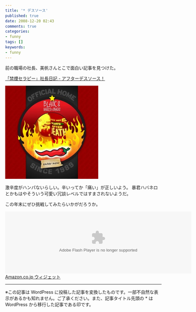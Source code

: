 ```yaml
---
title: '* デスソース'
published: true
date: 2008-12-20 02:43
comments: true
categories:
- funny
tags: []
keywords:
- funny
---
```

前の職場の社長、美帆さんとこで面白い記事を見つけた。

[「禁煙セラピー」社長日記 - アフターデスソース！](http://ameblo.jp/allen-carr/entry-10178549887.html "「禁煙セラピー」社長日記 - アフターデスソース！")

<a href="http://www.extremefood.com/" target="_blank"><img class="aligncenter size-medium wp-image-106" title="death-soruce" src="/imgs/archives/2008/12/death-soruce-300x300.jpg" alt="" width="300" height="300" /></a>

激辛度がハンパないらしい。辛いってか「痛い」が正しいよう。
暴君ハバネロとかもはやそういう可愛い冗談レベルではすまされないようだ。

この年末にぜひ挑戦してみたらいかがだろうか。

<object classid="clsid:D27CDB6E-AE6D-11cf-96B8-444553540000" codebase="http://fpdownload.macromedia.com/get/flashplayer/current/swflash.cab" id="Player_2243cb4d-dfad-4cc9-b53d-d179d5b4ec10"  WIDTH="600px" HEIGHT="200px"> <param NAME="movie" VALUE="http://ws.amazon.co.jp/widgets/q?ServiceVersion=20070822&MarketPlace=JP&ID=V20070822%2FJP%2Fhirozxcustomd-22%2F8010%2F2243cb4d-dfad-4cc9-b53d-d179d5b4ec10&Operation=GetDisplayTemplate"><param NAME="quality" VALUE="high"><param NAME="bgcolor" VALUE="#FFFFFF"><param NAME="allowscriptaccess" VALUE="always"><embed src="http://ws.amazon.co.jp/widgets/q?ServiceVersion=20070822&MarketPlace=JP&ID=V20070822%2FJP%2Fhirozxcustomd-22%2F8010%2F2243cb4d-dfad-4cc9-b53d-d179d5b4ec10&Operation=GetDisplayTemplate" id="Player_2243cb4d-dfad-4cc9-b53d-d179d5b4ec10" quality="high" bgcolor="#ffffff" name="Player_2243cb4d-dfad-4cc9-b53d-d179d5b4ec10" allowscriptaccess="always"  type="application/x-shockwave-flash" align="middle" height="200px" width="600px"></embed></object> <noscript><a HREF="http://ws.amazon.co.jp/widgets/q?ServiceVersion=20070822&MarketPlace=JP&ID=V20070822%2FJP%2Fhirozxcustomd-22%2F8010%2F2243cb4d-dfad-4cc9-b53d-d179d5b4ec10&Operation=NoScript">Amazon.co.jp ウィジェット</a></noscript>

---
※この記事は WordPress に投稿した記事を変換したものです。一部不自然な表示があるかも知れません。ご了承ください。また、記事タイトル先頭の * は WordPress から移行した記事である印です。
